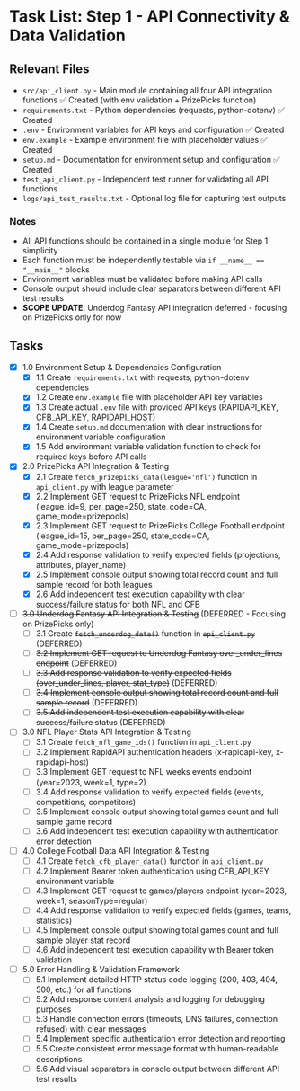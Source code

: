 # Task List: Step 1 - API Connectivity & Data Validation

## Relevant Files

- `src/api_client.py` - Main module containing all four API integration functions ✅ Created (with env validation + PrizePicks function)
- `requirements.txt` - Python dependencies (requests, python-dotenv) ✅ Created
- `.env` - Environment variables for API keys and configuration ✅ Created
- `env.example` - Example environment file with placeholder values ✅ Created
- `setup.md` - Documentation for environment setup and configuration ✅ Created
- `test_api_client.py` - Independent test runner for validating all API functions
- `logs/api_test_results.txt` - Optional log file for capturing test outputs

### Notes

- All API functions should be contained in a single module for Step 1 simplicity
- Each function must be independently testable via `if __name__ == "__main__"` blocks
- Environment variables must be validated before making API calls
- Console output should include clear separators between different API test results
- **SCOPE UPDATE**: Underdog Fantasy API integration deferred - focusing on PrizePicks only for now

## Tasks

- [x] 1.0 Environment Setup & Dependencies Configuration
  - [x] 1.1 Create `requirements.txt` with requests, python-dotenv dependencies
  - [x] 1.2 Create `env.example` file with placeholder API key variables
  - [x] 1.3 Create actual `.env` file with provided API keys (RAPIDAPI_KEY, CFB_API_KEY, RAPIDAPI_HOST)
  - [x] 1.4 Create `setup.md` documentation with clear instructions for environment variable configuration
  - [x] 1.5 Add environment variable validation function to check for required keys before API calls

- [x] 2.0 PrizePicks API Integration & Testing
  - [x] 2.1 Create `fetch_prizepicks_data(league='nfl')` function in `api_client.py` with league parameter
  - [x] 2.2 Implement GET request to PrizePicks NFL endpoint (league_id=9, per_page=250, state_code=CA, game_mode=prizepools)
  - [x] 2.3 Implement GET request to PrizePicks College Football endpoint (league_id=15, per_page=250, state_code=CA, game_mode=prizepools)
  - [x] 2.4 Add response validation to verify expected fields (projections, attributes, player_name)
  - [x] 2.5 Implement console output showing total record count and full sample record for both leagues
  - [x] 2.6 Add independent test execution capability with clear success/failure status for both NFL and CFB

- [ ] ~~3.0 Underdog Fantasy API Integration & Testing~~ (DEFERRED - Focusing on PrizePicks only)
  - [ ] ~~3.1 Create `fetch_underdog_data()` function in `api_client.py`~~ (DEFERRED)
  - [ ] ~~3.2 Implement GET request to Underdog Fantasy over_under_lines endpoint~~ (DEFERRED)
  - [ ] ~~3.3 Add response validation to verify expected fields (over_under_lines, player, stat_type)~~ (DEFERRED)
  - [ ] ~~3.4 Implement console output showing total record count and full sample record~~ (DEFERRED)
  - [ ] ~~3.5 Add independent test execution capability with clear success/failure status~~ (DEFERRED)

- [ ] 3.0 NFL Player Stats API Integration & Testing
  - [ ] 3.1 Create `fetch_nfl_game_ids()` function in `api_client.py`
  - [ ] 3.2 Implement RapidAPI authentication headers (x-rapidapi-key, x-rapidapi-host)
  - [ ] 3.3 Implement GET request to NFL weeks events endpoint (year=2023, week=1, type=2)
  - [ ] 3.4 Add response validation to verify expected fields (events, competitions, competitors)
  - [ ] 3.5 Implement console output showing total games count and full sample game record
  - [ ] 3.6 Add independent test execution capability with authentication error detection

- [ ] 4.0 College Football Data API Integration & Testing
  - [ ] 4.1 Create `fetch_cfb_player_data()` function in `api_client.py`
  - [ ] 4.2 Implement Bearer token authentication using CFB_API_KEY environment variable
  - [ ] 4.3 Implement GET request to games/players endpoint (year=2023, week=1, seasonType=regular)
  - [ ] 4.4 Add response validation to verify expected fields (games, teams, statistics)
  - [ ] 4.5 Implement console output showing total games count and full sample player stat record
  - [ ] 4.6 Add independent test execution capability with Bearer token validation

- [ ] 5.0 Error Handling & Validation Framework
  - [ ] 5.1 Implement detailed HTTP status code logging (200, 403, 404, 500, etc.) for all functions
  - [ ] 5.2 Add response content analysis and logging for debugging purposes
  - [ ] 5.3 Handle connection errors (timeouts, DNS failures, connection refused) with clear messages
  - [ ] 5.4 Implement specific authentication error detection and reporting
  - [ ] 5.5 Create consistent error message format with human-readable descriptions
  - [ ] 5.6 Add visual separators in console output between different API test results